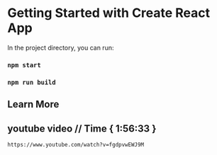 # Getting Started with Create React App

In the project directory, you can run:

### `npm start`

### `npm run build`

## Learn More

## youtube video // Time { 1:56:33 }

    https://www.youtube.com/watch?v=fgdpvwEWJ9M